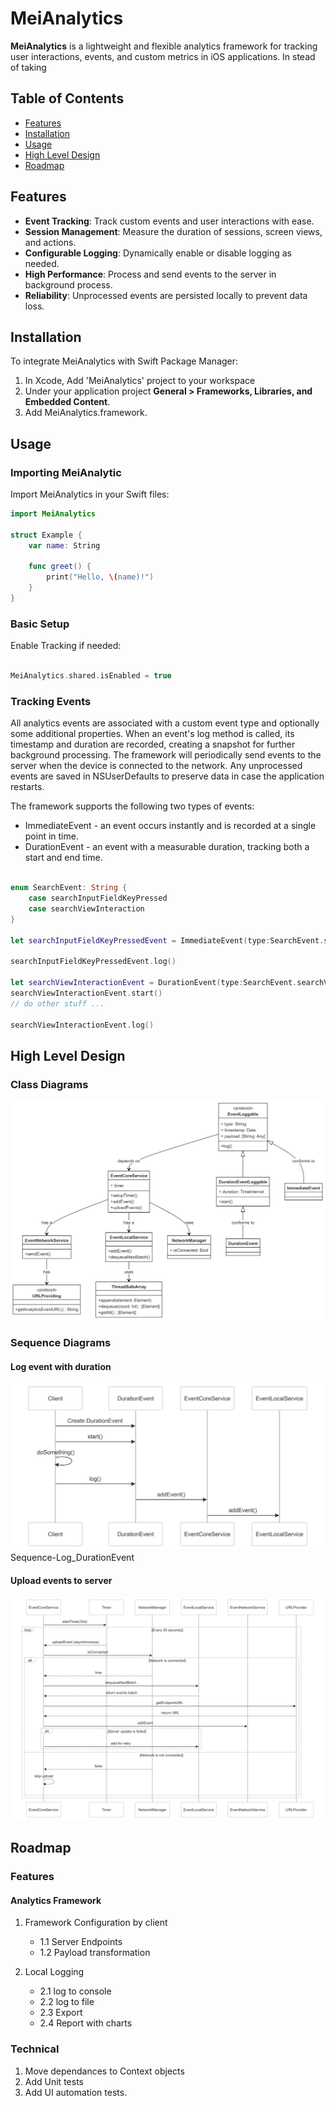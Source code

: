 # MeiAnalytics

**MeiAnalytics** is a lightweight and flexible analytics framework for tracking user interactions, events, and custom metrics in iOS applications.  In stead of taking 

## Table of Contents

- [Features](#features)
- [Installation](#installation)
- [Usage](#usage)
- [High Level Design](#high-level-design)
- [Roadmap](#roadmap)

## Features

- **Event Tracking**: Track custom events and user interactions with ease.
- **Session Management**: Measure the duration of sessions, screen views, and actions.
- **Configurable Logging**: Dynamically enable or disable logging as needed.
- **High Performance**: Process and send events to the server in background process.
- **Reliability**: Unprocessed events are persisted locally to prevent data loss.

## Installation

To integrate MeiAnalytics with Swift Package Manager:

1. In Xcode, Add 'MeiAnalytics' project to your workspace
2. Under your application project **General > Frameworks, Libraries, and Embedded Content**. 
3. Add MeiAnalytics.framework.

## Usage

### Importing MeiAnalytic

Import MeiAnalytics in your Swift files:

```swift
import MeiAnalytics

struct Example {
    var name: String

    func greet() {
        print("Hello, \(name)!")
    }
}
```

### Basic Setup

Enable Tracking if needed:

```swift

MeiAnalytics.shared.isEnabled = true

```

### Tracking Events

All analytics events are associated with a custom event type and optionally some additional properties. When an event's log method is called, its timestamp and duration are recorded, creating a snapshot for further background processing. The framework will periodically send events to the server when the device is connected to the network. Any unprocessed events are saved in NSUserDefaults to preserve data in case the application restarts.

The framework supports the following two types of events:

* ImmediateEvent - an event occurs instantly and is recorded at a single point in time.
* DurationEvent - an event with a measurable duration, tracking both a start and end time.


```swift

enum SearchEvent: String {
    case searchInputFieldKeyPressed
    case searchViewInteraction
}

let searchInputFieldKeyPressedEvent = ImmediateEvent(type:SearchEvent.searchViewInteraction.rawValue)

searchInputFieldKeyPressedEvent.log()

let searchViewInteractionEvent = DurationEvent(type:SearchEvent.searchViewInteraction.rawValue)
searchViewInteractionEvent.start()
// do other stuff ...

searchViewInteractionEvent.log()

```

## High Level Design

### Class Diagrams

![Main class diagram](Documentation/Assets/MeiAnalytics-main-classes.png)

### Sequence Diagrams

#### Log event with duration

![Log event with duration diagram](Documentation/Assets/Sequence-Log_DurationEvent.png)
Sequence-Log_DurationEvent

#### Upload events to server

![Upload events to server diagram](Documentation/Assets/Sequence-UploadEvents.png)

## Roadmap

### Features

#### Analytics Framework

1. Framework Configuration by client
    - 1.1 Server Endpoints
    - 1.2 Payload transformation

2. Local Logging
    - 2.1 log to console
    - 2.2 log to file
    - 2.3 Export 
    - 2.4 Report with charts

### Technical 

1. Move dependances to Context objects
2. Add Unit tests
3. Add UI automation tests.



